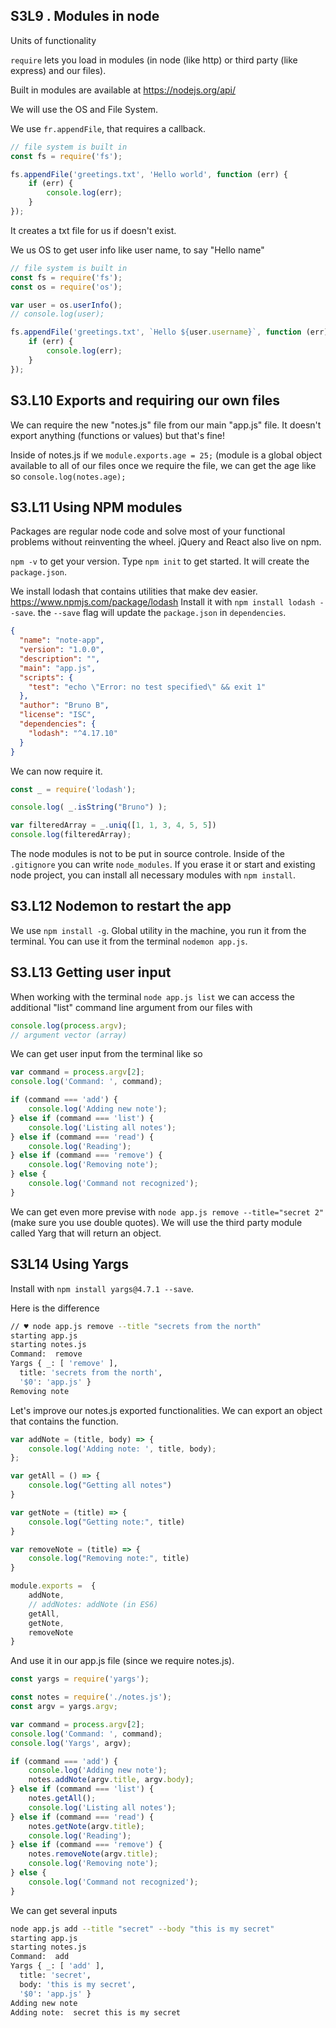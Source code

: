 ## S3L9 . Modules in node
Units of functionality

`require` lets you load in modules (in node (like http) or third party (like express) and our files).

Built in modules are available at https://nodejs.org/api/

We will use the OS and File System.

We use `fr.appendFile`, that requires a callback.
```js
// file system is built in
const fs = require('fs');

fs.appendFile('greetings.txt', 'Hello world', function (err) {
    if (err) {
        console.log(err);
    }
});
```
It creates a txt file for us if doesn't exist.

We us OS to get user info like user name, to say "Hello name"
```js
// file system is built in
const fs = require('fs');
const os = require('os');

var user = os.userInfo();
// console.log(user);

fs.appendFile('greetings.txt', `Hello ${user.username}`, function (err) {
    if (err) {
        console.log(err);
    }
});
```

## S3.L10 Exports and requiring our own files
We can require the new "notes.js" file from our main "app.js" file.
It doesn't export anything (functions or values) but that's fine!

Inside of notes.js if we `module.exports.age = 25;` (module is a global object available to all of our files once we require the file, we can get the age like so `console.log(notes.age);`

## S3.L11 Using NPM modules
Packages are regular node code and solve most of your functional problems without reinventing the wheel.
jQuery and React also live on npm.

`npm -v` to get your version.
Type `npm init` to get started. It will create the `package.json`.

We install lodash that contains utilities that make dev easier. https://www.npmjs.com/package/lodash
Install it with `npm install lodash --save`. the `--save` flag will update the `package.json` in `dependencies`.
```json
{
  "name": "note-app",
  "version": "1.0.0",
  "description": "",
  "main": "app.js",
  "scripts": {
    "test": "echo \"Error: no test specified\" && exit 1"
  },
  "author": "Bruno B",
  "license": "ISC",
  "dependencies": {
    "lodash": "^4.17.10"
  }
}
```

We can now require it.
```js
const _ = require('lodash');

console.log( _.isString("Bruno") );

var filteredArray = _.uniq([1, 1, 3, 4, 5, 5])
console.log(filteredArray);
```

The node modules is not to be put in source controle. Inside of the `.gitignore` you can write `node_modules`.
If you erase it or start and existing node project, you can install all necessary modules with `npm install`.

## S3.L12 Nodemon to restart the app
We use `npm install -g`.
Global utility in the machine, you run it from the terminal.
You can use it from the terminal `nodemon app.js`.

## S3.L13 Getting user input
When working with the terminal `node app.js list` we can access the additional "list" command line argument from our files with
```js
console.log(process.argv);
// argument vector (array)
```
We can get user input from the terminal like so
```js
var command = process.argv[2];
console.log('Command: ', command);

if (command === 'add') {
    console.log('Adding new note');
} else if (command === 'list') {
    console.log('Listing all notes');
} else if (command === 'read') {
    console.log('Reading');
} else if (command === 'remove') {
    console.log('Removing note');
} else {
    console.log('Command not recognized');
}
```

We can get even more previse with `node app.js remove --title="secret 2"` (make sure you use double quotes).
We will use the third party module called Yarg that will return an object.

## S3L14 Using Yargs
Install with `npm install yargs@4.7.1 --save`.

Here is the difference
```bash
// ♥ node app.js remove --title "secrets from the north"
starting app.js
starting notes.js
Command:  remove
Yargs { _: [ 'remove' ],
  title: 'secrets from the north',
  '$0': 'app.js' }
Removing note
```

Let's improve our notes.js exported functionalities. We can export an object that contains the function.
```js
var addNote = (title, body) => {
    console.log('Adding note: ', title, body);
};

var getAll = () => {
    console.log("Getting all notes")
}

var getNote = (title) => {
    console.log("Getting note:", title)
}

var removeNote = (title) => {
    console.log("Removing note:", title)
}

module.exports =  {
    addNote,
    // addNotes: addNote (in ES6)
    getAll, 
    getNote,
    removeNote
}
```
And use it in our app.js file (since we require notes.js).
```js
const yargs = require('yargs');

const notes = require('./notes.js');
const argv = yargs.argv;

var command = process.argv[2];
console.log('Command: ', command);
console.log('Yargs', argv);

if (command === 'add') {
    console.log('Adding new note');
    notes.addNote(argv.title, argv.body);
} else if (command === 'list') {
    notes.getAll();
    console.log('Listing all notes');
} else if (command === 'read') {
    notes.getNote(argv.title);
    console.log('Reading');
} else if (command === 'remove') {
    notes.removeNote(argv.title);
    console.log('Removing note');
} else {
    console.log('Command not recognized');
}
```

We can get several inputs
```bash
node app.js add --title "secret" --body "this is my secret"
starting app.js
starting notes.js
Command:  add
Yargs { _: [ 'add' ],
  title: 'secret',
  body: 'this is my secret',
  '$0': 'app.js' }
Adding new note
Adding note:  secret this is my secret
```